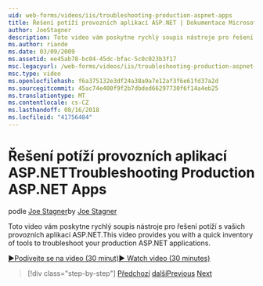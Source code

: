 ```yaml
---
uid: web-forms/videos/iis/troubleshooting-production-aspnet-apps
title: Řešení potíží provozních aplikací ASP.NET | Dokumentace Microsoftu
author: JoeStagner
description: Toto video vám poskytne rychlý soupis nástroje pro řešení potíží s vašich provozních aplikací ASP.NET.
ms.author: riande
ms.date: 03/09/2009
ms.assetid: ee45ab78-bc04-45dc-bfac-5c0c023b3f17
msc.legacyurl: /web-forms/videos/iis/troubleshooting-production-aspnet-apps
msc.type: video
ms.openlocfilehash: f6a375132e3df24a38a9a7e12af3f6e61fd37a2d
ms.sourcegitcommit: 45ac74e400f9f2b7dbded66297730f6f14a4eb25
ms.translationtype: MT
ms.contentlocale: cs-CZ
ms.lasthandoff: 08/16/2018
ms.locfileid: "41756484"
---
```

<a name="troubleshooting-production-aspnet-apps"></a><span data-ttu-id="3849e-103">Řešení potíží provozních aplikací ASP.NET</span><span class="sxs-lookup"><span data-stu-id="3849e-103">Troubleshooting Production ASP.NET Apps</span></span>
====================
<span data-ttu-id="3849e-104">podle [Joe Stagner](https://github.com/JoeStagner)</span><span class="sxs-lookup"><span data-stu-id="3849e-104">by [Joe Stagner](https://github.com/JoeStagner)</span></span>

<span data-ttu-id="3849e-105">Toto video vám poskytne rychlý soupis nástroje pro řešení potíží s vašich provozních aplikací ASP.NET.</span><span class="sxs-lookup"><span data-stu-id="3849e-105">This video provides you with a quick inventory of tools to troubleshoot your production ASP.NET applications.</span></span>

[<span data-ttu-id="3849e-106">&#9654;Podívejte se na video (30 minut)</span><span class="sxs-lookup"><span data-stu-id="3849e-106">&#9654; Watch video (30 minutes)</span></span>](https://channel9.msdn.com/Blogs/ASP-NET-Site-Videos/troubleshooting-production-aspnet-apps)

> [!div class="step-by-step"]
> <span data-ttu-id="3849e-107">[Předchozí](feature-specific-delegated-management.md)
> [další](creating-a-site-with-iis7-manager.md)</span><span class="sxs-lookup"><span data-stu-id="3849e-107">[Previous](feature-specific-delegated-management.md)
[Next](creating-a-site-with-iis7-manager.md)</span></span>

